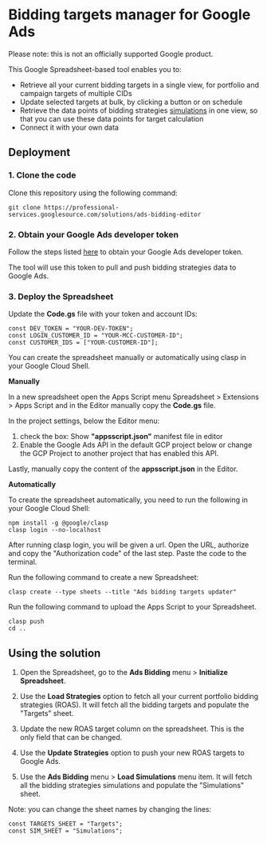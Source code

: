 # Bidding targets manager for Google Ads

Please note: this is not an officially supported Google product.

This Google Spreadsheet-based tool enables you to:
 * Retrieve all your current bidding targets in a single view, for portfolio and campaign targets of multiple CIDs
 * Update selected targets at bulk, by clicking a button or on schedule
 * Retrieve the data points of bidding strategies [simulations](https://support.google.com/google-ads/answer/2470105) in one view, so that you can use these data points for target calculation
 * Connect it with your own data

## Deployment

### 1. Clone the code

Clone this repository using the following command:
```
git clone https://professional-services.googlesource.com/solutions/ads-bidding-editor
```

### 2. Obtain your Google Ads developer token

Follow the steps listed [here](https://developers.google.com/google-ads/api/docs/first-call/dev-token)
to obtain your Google Ads developer token.

The tool will use this token to pull and push bidding strategies data to Google Ads.

### 3. Deploy the Spreadsheet

Update the **Code.gs** file with your token and account IDs:
```
const DEV_TOKEN = "YOUR-DEV-TOKEN";
const LOGIN_CUSTOMER_ID = "YOUR-MCC-CUSTOMER-ID";
const CUSTOMER_IDS = ["YOUR-CUSTOMER-ID"];
```

You can create the spreadsheet manually or automatically using clasp in your Google Cloud Shell.

**Manually**

In a new spreadsheet open the Apps Script menu Spreadsheet > Extensions > Apps Script
and in the Editor manually copy the **Code.gs** file.

In the project settings, below the Editor menu:

1) check the box: Show **"appsscript.json"** manifest file in editor
2) Enable the Google Ads API in the default GCP project below or change the
GCP Project to another project that has enabled this API.

Lastly, manually copy the content of the **appsscript.json** in the Editor.

**Automatically**

To create the spreadsheet automatically, you need to run the following in your Google Cloud Shell:
```
npm install -g @google/clasp
clasp login --no-localhost
```

After running clasp login, you will be given a url.
Open the URL, authorize and copy the "Authorization code" of the last step. Paste the code to the terminal.

Run the following command to create a new Spreadsheet:

```
clasp create --type sheets --title "Ads bidding targets updater"
```

Run the following command to upload the Apps Script to your Spreadsheet.

```
clasp push
cd ..
```

## Using the solution

 1. Open the Spreadsheet, go to the **Ads Bidding** menu > **Initialize Spreadsheet**.

 2. Use the **Load Strategies** option to fetch all your current portfolio bidding strategies (ROAS).
    It will fetch all the bidding targets and populate the "Targets" sheet. 

 3. Update the new ROAS target column on the spreadsheet. This is the only field that can be changed.

 4. Use the **Update Strategies** option to push your new ROAS targets to Google Ads.

 5. Use the **Ads Bidding** menu > **Load Simulations** menu item.
    It will fetch all the bidding strategies simulations and populate the "Simulations" sheet.

Note: you can change the sheet names by changing the lines:
```
const TARGETS_SHEET = "Targets";
const SIM_SHEET = "Simulations";
```
